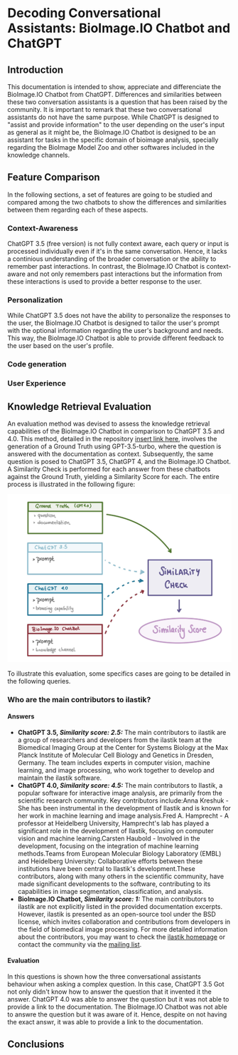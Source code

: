 # Decoding Conversational Assistants: BioImage.IO Chatbot and ChatGPT

## Introduction 
This documentation is intended to show, appreciate and differenciate the BioImage.IO Chatbot from ChatGPT. Differences and similarities between these two conversation assistants is a question that has been raised by the community. It is important to remark that these two conversational assistants do not have the same purpose. While ChatGPT is designed to "assist and provide information" to the user depending on the user's input as general as it might be, the BioImage.IO Chatbot is designed to be an assistant for tasks in the specific domain of bioimage analysis, specially regarding the BioImage Model Zoo and other softwares included in the knowledge channels. 

## Feature Comparison
In the following sections, a set of features are going to be studied and compared among the two chatbots to show the differences and similarities between them regarding each of these aspects.

### Context-Awareness
ChatGPT 3.5 (free version) is not fully context aware, each query or input is processed individually even if it's in the same conversation. Hence, it lacks a continious understanding of the broader conversation or the ability to remember past interactions. In contrast, the BioImage.IO Chatbot is context-aware and not only remembers past interactions but the information from these interactions is used to provide a better response to the user.


### Personalization
While ChatGPT 3.5 does not have the ability to personalize the responses to the user, the BioImage.IO Chatbot is designed to tailor the user's prompt with the optional information regarding the user's background and needs. This way, the BioImage.IO Chatbot is able to provide different feedback to the user based on the user's profile.

### Code generation

### User Experience

## Knowledge Retrieval Evaluation
An evaluation method was devised to assess the knowledge retrieval capabilities of the BioImage.IO Chatbot in comparison to ChatGPT 3.5 and 4.0. This method, detailed in the repository [insert link here](), involves the generation of a Ground Truth using GPT-3.5-turbo, where the question is answered with the documentation as context. Subsequently, the same question is posed to ChatGPT 3.5, ChatGPT 4, and the BioImage.IO Chatbot. A Similarity Check is performed for each answer from these chatbots against the Ground Truth, yielding a Similarity Score for each. The entire process is illustrated in the following figure:

![Similarity Check - provisional](./screenshots/similarity-check.jpg)

To illustrate this evaluation, some specifics cases are going to be detailed in the following queries.

### Who are the main contributors to ilastik?
#### Answers

* **ChatGPT 3.5, *Similarity score: 2.5:*** The main contributors to ilastik are a group of researchers and developers from the ilastik team at the Biomedical Imaging Group at the Center for Systems Biology at the Max Planck Institute of Molecular Cell Biology and Genetics in Dresden, Germany. The team includes experts in computer vision, machine learning, and image processing, who work together to develop and maintain the ilastik software. 
* **ChatGPT 4.0, *Similarity score: 4.5:*** The main contributors to Ilastik, a popular software for interactive image analysis, are primarily from the scientific research community. Key contributors include:Anna Kreshuk - She has been instrumental in the development of Ilastik and is known for her work in machine learning and image analysis.Fred A. Hamprecht - A professor at Heidelberg University, Hamprecht's lab has played a significant role in the development of Ilastik, focusing on computer vision and machine learning.Carsten Haubold - Involved in the development, focusing on the integration of machine learning methods.Teams from European Molecular Biology Laboratory (EMBL) and Heidelberg University: Collaborative efforts between these institutions have been central to Ilastik's development.These contributors, along with many others in the scientific community, have made significant developments to the software, contributing to its capabilities in image segmentation, classification, and analysis.
* **BioImage.IO Chatbot, *Similarity score: 1:*** The main contributors to ilastik are not explicitly listed in the provided documentation excerpts. However, ilastik is presented as an open-source tool under the BSD license, which invites collaboration and contributions from developers in the field of biomedical image processing. For more detailed information about the contributors, you may want to check the [ilastik homepage](https://www.ilastik.org/documentation/) or contact the community via the [mailing list](mailto:ilastik-user@ilastik.org).



#### Evaluation
In this questions is shown how the three conversational assistants behaviour when asking a complex question. In this case, ChatGPT 3.5 Got not only didn't know how to answer the question that it invented it the answer. ChatGPT 4.0 was able to answer the question but it was not able to provide a link to the documentation. The BioImage.IO Chatbot was not able to answre the question but it was aware of it. Hence, despite on not having the exact answr, it was able to provide a link to the documentation.

## Conclusions